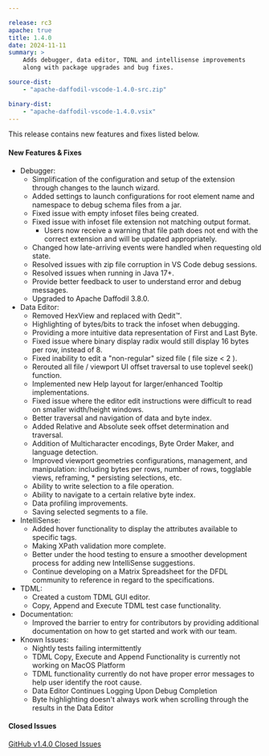 ```yaml
---

release: rc3
apache: true
title: 1.4.0
date: 2024-11-11
summary: >
    Adds debugger, data editor, TDNL and intellisense improvements
    along with package upgrades and bug fixes.

source-dist:
    - "apache-daffodil-vscode-1.4.0-src.zip"

binary-dist:
    - "apache-daffodil-vscode-1.4.0.vsix"
---
```


This release contains new features and fixes listed below.

#### New Features & Fixes

* Debugger:
    * Simplification of the configuration and setup of the extension through changes to the launch wizard.
    * Added settings to launch configurations for root element name and namespace to debug schema files from a jar.
    * Fixed issue with empty infoset files being created.
    * Fixed issue with infoset file extension not matching output format.
        * Users now receive a warning that file path does not end with the correct extension and will be updated appropriately.
    * Changed how late-arriving events were handled when requesting old state.
    * Resolved issues with zip file corruption in VS Code debug sessions.
    * Resolved issues when running in Java 17+.
    * Provide better feedback to user to understand error and debug messages.
    * Upgraded to Apache Daffodil 3.8.0.
* Data Editor:
    * Removed HexView and replaced with Ωedit™.
    * Highlighting of bytes/bits to track the infoset when debugging.
    * Providing a more intuitive data representation of First and Last Byte.
    * Fixed issue where binary display radix would still display 16 bytes per row, instead of 8.
    * Fixed inability to edit a "non-regular" sized file ( file size < 2 ).
    * Rerouted all file / viewport UI offset traversal to use toplevel seek() function.
    * Implemented new Help layout for larger/enhanced Tooltip implementations.
    * Fixed issue where the editor edit instructions were difficult to read on smaller width/height windows.
    * Better traversal and navigation of data and byte index.
    * Added Relative and Absolute seek offset determination and traversal.
    * Addition of Multicharacter encodings, Byte Order Maker, and language detection.
    * Improved viewport geometries configurations, management, and manipulation: including bytes per rows, number of rows, togglable views, reframing, * persisting selections, etc.
    * Ability to write selection to a file operation.
    * Ability to navigate to a certain relative byte index.
    * Data profiling improvements.
    * Saving selected segments to a file.
* IntelliSense:
    * Added hover functionality to display the attributes available to specific tags.
    * Making XPath validation more complete.
    * Better under the hood testing to ensure a smoother development process for adding new IntelliSense suggestions.
    * Continue developing on a Matrix Spreadsheet for the DFDL community to reference in regard to the specifications.
* TDML:
    * Created a custom TDML GUI editor.
    * Copy, Append and Execute TDML test case functionality.
* Documentation: 
    * Improved the barrier to entry for contributors by providing additional documentation on how to get started and work with our team.
* Known Issues:
    * Nightly tests failing intermittently 
    * TDML Copy, Execute and Append Functionality is currently not working on MacOS Platform 
    * TDML functionality currently do not have proper error messages to help user identify the root cause. 
    * Data Editor Continues Logging Upon Debug Completion 
    * Byte highlighting doesn't always work when scrolling through the results in the Data Editor 

#### Closed Issues

[GitHub v1.4.0 Closed Issues](https://github.com/apache/daffodil-vscode/milestone/5?closed=1)
